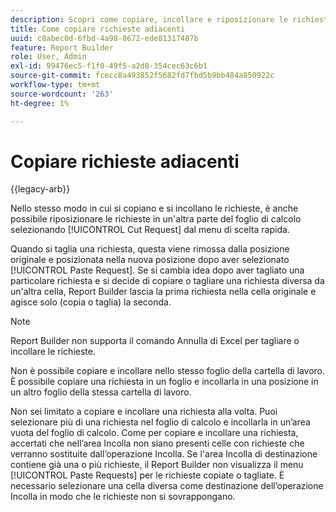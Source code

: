 ```yaml
---
description: Scopri come copiare, incollare e riposizionare le richieste in un’altra parte del foglio di calcolo.
title: Come copiare richieste adiacenti
uuid: c8abec0d-6fbd-4a98-8672-ede81317487b
feature: Report Builder
role: User, Admin
exl-id: 99476ec5-f1f0-49f5-a2d8-354cec63c6b1
source-git-commit: fcecc8a493852f5682fd7fbd5b9bb484a850922c
workflow-type: tm+mt
source-wordcount: '263'
ht-degree: 1%

---
```


# Copiare richieste adiacenti

{{legacy-arb}}

Nello stesso modo in cui si copiano e si incollano le richieste, è anche possibile riposizionare le richieste in un&#39;altra parte del foglio di calcolo selezionando [!UICONTROL Cut Request] dal menu di scelta rapida.

Quando si taglia una richiesta, questa viene rimossa dalla posizione originale e posizionata nella nuova posizione dopo aver selezionato [!UICONTROL Paste Request]. Se si cambia idea dopo aver tagliato una particolare richiesta e si decide di copiare o tagliare una richiesta diversa da un&#39;altra cella, Report Builder lascia la prima richiesta nella cella originale e agisce solo (copia o taglia) la seconda.

>[!NOTE]
>
>Report Builder non supporta il comando Annulla di Excel per tagliare o incollare le richieste.

Non è possibile copiare e incollare nello stesso foglio della cartella di lavoro. È possibile copiare una richiesta in un foglio e incollarla in una posizione in un altro foglio della stessa cartella di lavoro.

Non sei limitato a copiare e incollare una richiesta alla volta. Puoi selezionare più di una richiesta nel foglio di calcolo e incollarla in un’area vuota del foglio di calcolo. Come per copiare e incollare una richiesta, accertati che nell’area Incolla non siano presenti celle con richieste che verranno sostituite dall’operazione Incolla. Se l&#39;area Incolla di destinazione contiene già una o più richieste, il Report Builder non visualizza il menu [!UICONTROL Paste Requests] per le richieste copiate o tagliate. È necessario selezionare una cella diversa come destinazione dell’operazione Incolla in modo che le richieste non si sovrappongano.
